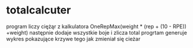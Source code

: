 # totalcalcuter

program liczy ciężąr z kalkulatora OneRepMax(weight * (rep + (10 - RPE)) +weight)
następnie dodaje wszystkie boje i zlicza total
progrtam generuje wykres pokazujące krzywe tego jak zmieniał się cieżar
